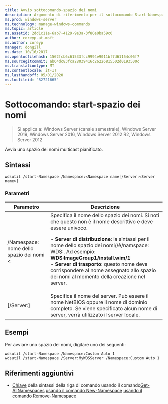 ```yaml
---
title: Avvio sottocomando-spazio dei nomi
description: Argomento di riferimento per il sottocomando Start-Namespace, che avvia uno spazio dei nomi multicast pianificato.
ms.prod: windows-server
ms.technology: manage-windows-commands
ms.topic: article
ms.assetid: 2dd1c11e-6ab7-4129-9e3a-3f80e0ba59c0
author: coreyp-at-msft
ms.author: coreyp
manager: dongill
ms.date: 10/16/2017
ms.openlocfilehash: 1562fcb6c61533fcc9994e9011bf7d61154c06f7
ms.sourcegitcommit: ab64dc83fca28039416c26226815502d0193500c
ms.translationtype: MT
ms.contentlocale: it-IT
ms.lasthandoff: 05/01/2020
ms.locfileid: "82721665"
---
```

# <a name="subcommand-start-namespace"></a>Sottocomando: start-spazio dei nomi

> Si applica a: Windows Server (canale semestrale), Windows Server 2019, Windows Server 2016, Windows Server 2012 R2, Windows Server 2012

Avvia uno spazio dei nomi multicast pianificato.

## <a name="syntax"></a>Sintassi
```
wdsutil /start-Namespace /Namespace:<Namespace name[/Server:<Server name>]
```
### <a name="parameters"></a>Parametri

|          Parametro          |                                                                                                                                                                                             Descrizione                                                                                                                                                                                             |
|-----------------------------|-----------------------------------------------------------------------------------------------------------------------------------------------------------------------------------------------------------------------------------------------------------------------------------------------------------------------------------------------------------------------------------------------------|
| /Namespace: nome dello spazio dei nomi <| Specifica il nome dello spazio dei nomi. Si noti che questo non è il nome descrittivo e deve essere univoco.<p>-   **Server di distribuzione**: la sintassi per il nome dello spazio dei nomi<Image group>/<Image name>/<Index>è/namspace: WDS:. Ad esempio: **WDS:ImageGroup1/install.wim/1**<br />-   **Server di trasporto**: questo nome deve corrispondere al nome assegnato allo spazio dei nomi al momento della creazione nel server. |
|   [/Server:<Server name>]   |                                                                                                           Specifica il nome del server. Può essere il nome NetBIOS oppure il nome di dominio completo. Se viene specificato alcun nome di server, verrà utilizzato il server locale.                                                                                                           |

## <a name="examples"></a>Esempi
Per avviare uno spazio dei nomi, digitare uno dei seguenti:
```
wdsutil /start-Namespace /Namespace:Custom Auto 1
wdsutil /start-Namespace /Server:MyWDSServer /Namespace:Custom Auto 1
```
## <a name="additional-references"></a>Riferimenti aggiuntivi
- [Chiave](command-line-syntax-key.md)
della sintassi della riga di comando usando il comando[Get-AllNamespaces](using-the-get-allnamespaces-command.md)
[usando il comando New-Namespace](using-the-new-namespace-command.md)
[usando il comando Remove-Namespace](using-the-remove-namespace-command.md)
